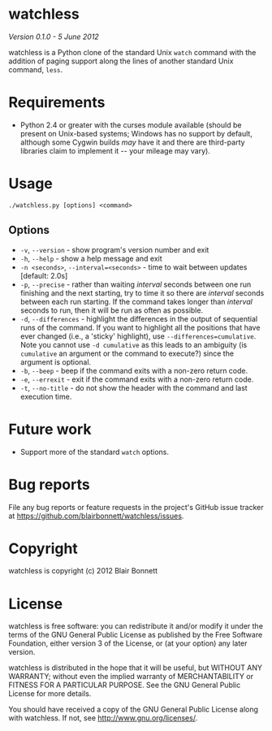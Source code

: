 watchless
=========

*Version 0.1.0 - 5 June 2012*

watchless is a Python clone of the standard Unix ``watch`` command with the
addition of paging support along the lines of another standard Unix command,
``less``.

Requirements
============

* Python 2.4 or greater with the curses module available (should be present on
  Unix-based systems; Windows has no support by default, although some Cygwin
  builds *may* have it and there are third-party libraries claim to implement
  it -- your mileage may vary).

Usage
=====

``./watchless.py [options] <command>``

Options
-------

* ``-v``, ``--version`` - show program's version number and exit
* ``-h``, ``--help`` - show a help message and exit
* ``-n <seconds>``, ``--interval=<seconds>`` - time to wait between updates [default: 2.0s]
* ``-p``, ``--precise`` - rather than waiting *interval* seconds between one
  run finishing and the next starting, try to time it so there are *interval*
  seconds between each run starting. If the command takes longer than
  *interval* seconds to run, then it will be run as often as possible.
* ``-d``, ``--differences`` - highlight the differences in the output of
  sequential runs of the command. If you want to highlight all the positions
  that have ever changed (i.e., a 'sticky' highlight), use
  ``--differences=cumulative``. Note you cannot use ``-d cumulative`` as this
  leads to an ambiguity (is ``cumulative`` an argument or the command to
  execute?) since the argument is optional.
* ``-b``, ``--beep`` - beep if the command exits with a non-zero return code.
* ``-e``, ``--errexit`` - exit if the command exits with a non-zero return code.
* ``-t``, ``--no-title`` - do not show the header with the command and last execution time.

Future work
===========

* Support more of the standard ``watch`` options.

Bug reports
===========

File any bug reports or feature requests in the project's GitHub issue tracker at
<https://github.com/blairbonnett/watchless/issues>.

Copyright
=========

watchless is copyright (c) 2012 Blair Bonnett

License
=======

watchless is free software: you can redistribute it and/or modify it under the
terms of the GNU General Public License as published by the Free Software
Foundation, either version 3 of the License, or (at your option) any later
version.

watchless is distributed in the hope that it will be useful, but WITHOUT ANY
WARRANTY; without even the implied warranty of MERCHANTABILITY or FITNESS FOR
A PARTICULAR PURPOSE.  See the GNU General Public License for more details.

You should have received a copy of the GNU General Public License along with
watchless.  If not, see <http://www.gnu.org/licenses/>.
